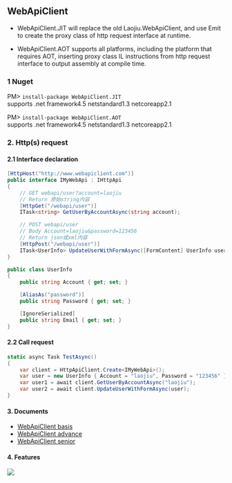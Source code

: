 ﻿## WebApiClient
* WebApiClient.JIT will replace the old Laojiu.WebApiClient, and use Emit to create the proxy class of http request interface at runtime.

* WebApiClient.AOT supports all platforms, including the platform that requires AOT, inserting proxy class IL instructions from http request interface to output assembly at compile time.

### 1 Nuget
PM> `install-package WebApiClient.JIT`
<br/>supports .net framework4.5 netstandard1.3 netcoreapp2.1 

PM> `install-package WebApiClient.AOT` 
<br/>supports .net framework4.5 netstandard1.3 netcoreapp2.1

### 2. Http(s) request
#### 2.1 Interface declaration
```c#
[HttpHost("http://www.webapiclient.com")] 
public interface IMyWebApi : IHttpApi
{
    // GET webapi/user?account=laojiu
    // Return 原始string内容
    [HttpGet("/webapi/user")]
    ITask<string> GetUserByAccountAsync(string account);

    // POST webapi/user  
    // Body Account=laojiu&password=123456
    // Return json或xml内容
    [HttpPost("/webapi/user")]
    ITask<UserInfo> UpdateUserWithFormAsync([FormContent] UserInfo user);
}

public class UserInfo
{
    public string Account { get; set; }

    [AliasAs("password")]
    public string Password { get; set; }

    [IgnoreSerialized]
    public string Email { get; set; }
}
```
 
#### 2.2 Call request
```c#
static async Task TestAsync()
{
    var client = HttpApiClient.Create<IMyWebApi>();
    var user = new UserInfo { Account = "laojiu", Password = "123456" }; 
    var user1 = await client.GetUserByAccountAsync("laojiu");
    var user2 = await client.UpdateUserWithFormAsync(user);
}
``` 
 

#### 3. Documents
* [WebApiClient basis](https://github.com/xljiulang/WebApiClient/wiki/WebApiClient%E5%9F%BA%E7%A1%80)
* [WebApiClient advance](https://github.com/dotnetcore/WebApiClient/wiki/WebApiClient%E8%BF%9B%E9%98%B6)
* [WebApiClient senior](https://github.com/xljiulang/WebApiClient/wiki/WebApiClient%E9%AB%98%E7%BA%A7)
 

#### 4. Features
![](https://raw.githubusercontent.com/dotnetcore/WebApiClient/master/WebApiClient.png)
